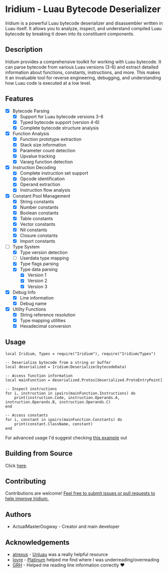 # Iridium - Luau Bytecode Deserializer

Iridium is a powerful Luau bytecode deserializer and disassembler written in Luau itself. It allows you to analyze, inspect, and understand compiled Luau bytecode by breaking it down into its constituent components.

## Description

Iridium provides a comprehensive toolkit for working with Luau bytecode. It can parse bytecode from various Luau versions (3-6) and extract detailed information about functions, constants, instructions, and more. This makes it an invaluable tool for reverse engineering, debugging, and understanding how Luau code is executed at a low level.

## Features

- [x] Bytecode Parsing
  - [x] Support for Luau bytecode versions 3-6
  - [x] Typed bytecode support (version 4-6)
  - [x] Complete bytecode structure analysis

- [x] Function Analysis
  - [x] Function prototype extraction
  - [x] Stack size information
  - [x] Parameter count detection
  - [x] Upvalue tracking
  - [x] Vararg function detection

- [x] Instruction Decoding
  - [x] Complete instruction set support
  - [x] Opcode identification
  - [x] Operand extraction
  - [x] Instruction flow analysis

- [x] Constant Pool Management
  - [x] String constants
  - [x] Number constants
  - [x] Boolean constants
  - [x] Table constants
  - [x] Vector constants
  - [x] Nil constants
  - [x] Closure constants
  - [x] Import constants

- [ ] Type System
  - [x] Type version detection
  - [ ] Userdata type mapping
  - [x] Type flags parsing
  - [x] Type data parsing
    - [x] Version 1
    - [x] Version 2
    - [x] Version 3

- [x] Debug Info
  - [x] Line information
  - [x] Debug name

- [x] Utility Functions
  - [x] String reference resolution
  - [x] Type mapping utilities
  - [x] Hexadecimal conversion

## Usage

```luau
local Iridium, Types = require("Iridium"), require("Iridium/Types")

-- Deserialize bytecode from a string or buffer
local deserialized = Iridium:Deserialize(bytecodeData)

-- Access function information
local mainFunction = deserialized.Protos[deserialized.ProtoEntryPoint]

-- Inspect instructions
for i, instruction in ipairs(mainFunction.Instructions) do
    print(instruction.Code, instruction.Operands.A, instruction.Operands.B, instruction.Operands.C)
end

-- Access constants
for i, constant in ipairs(mainFunction.Constants) do
    print(constant.ClassName, constant)
end
```

For advanced usage I'd suggest checking [this example](init.client.luau) out

## Building from Source

Click [here](CONTRIBUTING.md#development-environment-setup).

## Contributing

Contributions are welcome! [Feel free to submit issues or pull requests to help improve Iridium.](CONTRIBUTING.md#pull-request-process)

## Authors

- ActualMasterOogway - Creator and main developer

## Acknowledgements

- [atrexus](https://github.com/atrexus/) - [Unluau](https://github.com/atrexus/unluau/tree/archive/) was a really helpful resource
- [lovre](https://github.com/lovrewe/) - [Platinum](https://github.com/Lovreware/Platinum) helped me find where I was underreading/overreading
- [GRH](https://github.com/grh-official/) - Helped me reading line information correctly ❤
